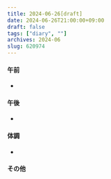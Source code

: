 ```yaml
---
title: 2024-06-26[draft]
date: 2024-06-26T21:00:00+09:00
draft: false
tags: ["diary", ""]
archives: 2024-06
slug: 620974
---
```

#### 午前
- 
#### 午後
- 
#### 体調
- 
#### その他